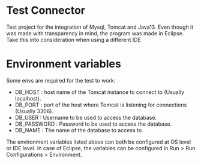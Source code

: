 # Test Connector
Test project for the integration of Mysql, Tomcat and Java13.
Even though it was made with transparency in mind, the program was made in Eclipse. Take this into consideration when using a different IDE

# Environment variables

Some envs are required for the test to work:
 - DB_HOST : host name of the Tomcat instance to connect to (Usually localhost).
 - DB_PORT : port of the host where Tomcat is listening for connections (Usually 3306).
 - DB_USER : Username to be used to access the database.
 - DB_PASSWORD : Password to be used to access the database.
 - DB_NAME : The name of the database to access to.

The environment variables listed above can both be configured at OS level or IDE level.
In case of Eclipse, the variables can be configured in Run > Run Configurations > Environment. 